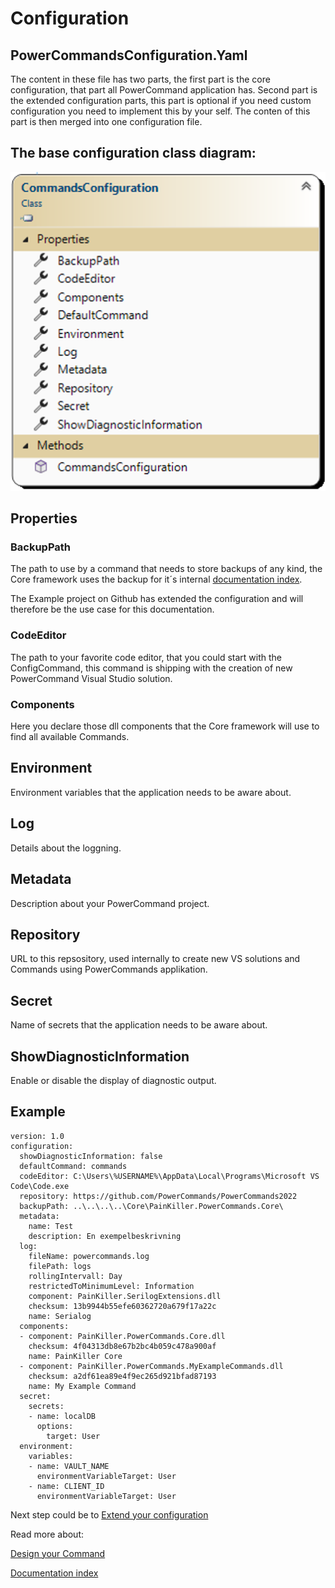 # Configuration

## PowerCommandsConfiguration.Yaml
The content in these file has two parts, the first part is the core configuration, that part all PowerCommand application has.
Second part is the extended configuration parts, this part is optional if you need custom configuration you need to implement this by your self. The conten of this part is then merged into one configuration file. 

## The base configuration class diagram:

![Alt text](images/CommandsConfiguration.png?raw=true "Command Base")

## Properties

### BackupPath
The path to use by a command that needs to store backups of any kind, the Core framework uses the backup for it´s internal [documentation index](DocumentationIndexDB.md).

The Example project on Github has extended the configuration and will therefore be the use case for this documentation.

### CodeEditor
The path to your favorite code editor, that you could start with the ConfigCommand, this command is shipping with the creation of new PowerCommand Visual Studio solution.

### Components
Here you declare those dll components that the Core framework will use to find all available Commands.

## Environment
Environment variables that the application needs to be aware about.

## Log
Details about the loggning.

## Metadata
Description about your PowerCommand project.

## Repository
URL to this repsository, used internally to create new VS solutions and Commands using PowerCommands applikation.

## Secret
Name of secrets that the application needs to be aware about.

## ShowDiagnosticInformation
Enable or disable the display of diagnostic output.

## Example

``` 
version: 1.0
configuration:
  showDiagnosticInformation: false
  defaultCommand: commands  
  codeEditor: C:\Users\%USERNAME%\AppData\Local\Programs\Microsoft VS Code\Code.exe
  repository: https://github.com/PowerCommands/PowerCommands2022
  backupPath: ..\..\..\..\Core\PainKiller.PowerCommands.Core\  
  metadata:
    name: Test
    description: En exempelbeskrivning
  log:
    fileName: powercommands.log
    filePath: logs
    rollingIntervall: Day
    restrictedToMinimumLevel: Information
    component: PainKiller.SerilogExtensions.dll
    checksum: 13b9944b55efe60362720a679f17a22c
    name: Serialog
  components:
  - component: PainKiller.PowerCommands.Core.dll
    checksum: 4f04313db8e67b2bc4b059c478a900af
    name: PainKiller Core
  - component: PainKiller.PowerCommands.MyExampleCommands.dll
    checksum: a2df61ea89e4f9ec265d921bfad87193
    name: My Example Command
  secret:
    secrets:
    - name: localDB
      options:
        target: User
  environment:
    variables:
    - name: VAULT_NAME
      environmentVariableTarget: User
    - name: CLIENT_ID
      environmentVariableTarget: User
```

Next step could be to [Extend your configuration](ExtendYourConfiguration.md)

Read more about:

[Design your Command](Design_command.md)

[Documentation index](DocumentationIndexDB.md)